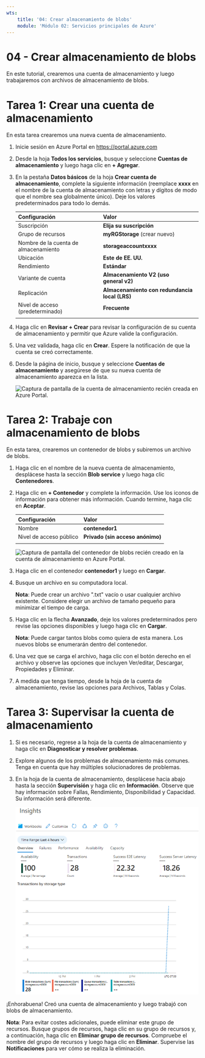 ```yaml
---
wts:
    title: '04: Crear almacenamiento de blobs'
    module: 'Módulo 02: Servicios principales de Azure'
---
```

# 04 - Crear almacenamiento de blobs

En este tutorial, crearemos una cuenta de almacenamiento y luego trabajaremos con archivos de almacenamiento de blobs.

# Tarea 1: Crear una cuenta de almacenamiento

En esta tarea crearemos una nueva cuenta de almacenamiento. 

1. Inicie sesión en Azure Portal en <a href="https://portal.azure.com" target="_blank"><span style="color: #0066cc;" color="#0066cc">https://portal.azure.com</span></a>

2. Desde la hoja **Todos los servicios**, busque y seleccione **Cuentas de almacenamiento** y luego haga clic en **+ Agregar**. 

3. En la pestaña **Datos básicos** de la hoja **Crear cuenta de almacenamiento**, complete la siguiente información (reemplace **xxxx** en el nombre de la cuenta de almacenamiento con letras y dígitos de modo que el nombre sea globalmente único). Deje los valores predeterminados para todo lo demás.

    | Configuración | Valor | 
    | --- | --- |
    | Suscripción | **Elija su suscripción** |
    | Grupo de recursos | **myRGStorage** (crear nuevo) |
    | Nombre de la cuenta de almacenamiento | **storageaccountxxxx** |
    | Ubicación | **Este de EE. UU.**  |
    | Rendimiento | **Estándar** |
    | Variante de cuenta | **Almacenamiento V2 (uso general v2)** |
    | Replicación | **Almacenamiento con redundancia local (LRS)** |
    | Nivel de acceso (predeterminado) | **Frecuente** |
    | | |

5. Haga clic en **Revisar + Crear** para revisar la configuración de su cuenta de almacenamiento y permitir que Azure valide la configuración. 

6. Una vez validada, haga clic en **Crear**. Espere la notificación de que la cuenta se creó correctamente. 

7. Desde la página de inicio, busque y seleccione **Cuentas de almacenamiento** y asegúrese de que su nueva cuenta de almacenamiento aparezca en la lista.

    ![Captura de pantalla de la cuenta de almacenamiento recién creada en Azure Portal.](../images/0401.png)

# Tarea 2: Trabaje con almacenamiento de blobs

En esta tarea, crearemos un contenedor de blobs y subiremos un archivo de blobs. 

1. Haga clic en el nombre de la nueva cuenta de almacenamiento, desplácese hasta la sección **Blob service** y luego haga clic **Contenedores**.

2. Haga clic en **+ Contenedor** y complete la información. Use los iconos de información para obtener más información. Cuando termine, haga clic en **Aceptar**.


    | Configuración | Valor |
    | --- | --- |
    | Nombre | **contenedor1**  |
    | Nivel de acceso público| **Privado (sin acceso anónimo)** |
    | | |

    ![Captura de pantalla del contenedor de blobs recién creado en la cuenta de almacenamiento en Azure Portal.](../images/0402.png)

4. Haga clic en el contenedor **contenedor1** y luego en **Cargar**.

5. Busque un archivo en su computadora local. 

    **Nota**: Puede crear un archivo ".txt" vacío o usar cualquier archivo existente. Considere elegir un archivo de tamaño pequeño para minimizar el tiempo de carga.

6. Haga clic en la flecha **Avanzado**, deje los valores predeterminados pero revise las opciones disponibles y luego haga clic en **Cargar**.

    **Nota**: Puede cargar tantos blobs como quiera de esta manera. Los nuevos blobs se enumerarán dentro del contenedor.

7. Una vez que se carga el archivo, haga clic con el botón derecho en el archivo y observe las opciones que incluyen Ver/editar, Descargar, Propiedades y Eliminar. 

8. A medida que tenga tiempo, desde la hoja de la cuenta de almacenamiento, revise las opciones para Archivos, Tablas y Colas.

# Tarea 3: Supervisar la cuenta de almacenamiento

1. Si es necesario, regrese a la hoja de la cuenta de almacenamiento y haga clic en **Diagnosticar y resolver problemas**. 

2. Explore algunos de los problemas de almacenamiento más comunes. Tenga en cuenta que hay múltiples solucionadores de problemas.

3. En la hoja de la cuenta de almacenamiento, desplácese hacia abajo hasta la sección **Supervisión** y haga clic en **Información**. Observe que hay información sobre Fallas, Rendimiento, Disponibilidad y Capacidad. Su información será diferente.

    ![Captura de pantalla de la página Insights de la cuenta de almacenamiento.](../images/0403.png)

¡Enhorabuena! Creó una cuenta de almacenamiento y luego trabajó con blobs de almacenamiento.

**Nota**: Para evitar costes adicionales, puede eliminar este grupo de recursos. Busque grupos de recursos, haga clic en su grupo de recursos y, a continuación, haga clic en **Eliminar grupo de recursos**. Compruebe el nombre del grupo de recursos y luego haga clic en **Eliminar**. Supervise las **Notificaciones** para ver cómo se realiza la eliminación.
